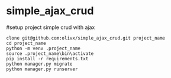 # simple_ajax_crud

#setup project simple crud with ajax
```
clone git@github.com:olivx/simple_ajax_crud.git project_name
cd project_name
python -m venv .project_name
source .project_name\bin\activate
pip install -r requirements.txt
python manager.py migrate
python manager.py runserver
```
